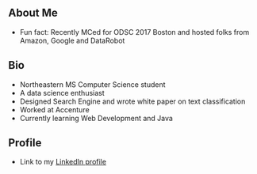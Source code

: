 ## About Me
   * Fun fact: Recently MCed for ODSC 2017 Boston and hosted folks from Amazon, Google and DataRobot
   

## Bio
   * Northeastern MS Computer Science student
   * A data science enthusiast
   * Designed Search Engine and wrote white paper on text classification
   * Worked at Accenture
   * Currently learning Web Development and Java
   

## Profile
   * Link to my [LinkedIn profile](https://www.linkedin.com/in/saurabhsingh13nov "Homepage LinkedIn")
   
   
